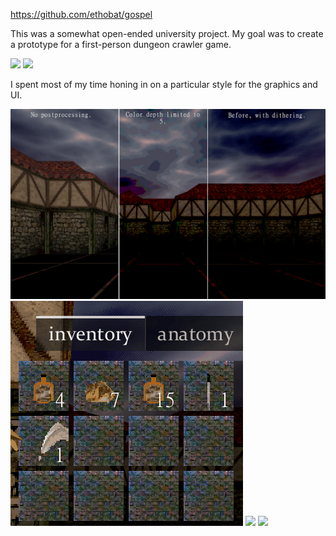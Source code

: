https://github.com/ethobat/gospel

This was a somewhat open-ended university project. My goal was to create a prototype for a first-person dungeon crawler game.

![](gospel-movement.gif)
![](gospel-attacks.gif)

I spent most of my time honing in on a particular style for the graphics and UI.

![](gospel-postproc-comparison.png)
![](gospel-itemspin.gif)
![](gospel-painmeter.gif)
![](gospel-prophet.gif)